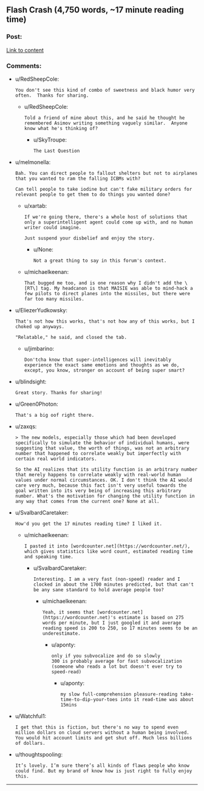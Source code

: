 ## Flash Crash (4,750 words, ~17 minute reading time)

### Post:

[Link to content](http://escapepod.org/2019/06/06/escape-pod-683-flash-crash/)

### Comments:

- u/RedSheepCole:
  ```
  You don't see this kind of combo of sweetness and black humor very often.  Thanks for sharing.
  ```

  - u/RedSheepCole:
    ```
    Told a friend of mine about this, and he said he thought he remembered Asimov writing something vaguely similar.  Anyone know what he's thinking of?
    ```

    - u/SkyTroupe:
      ```
      The Last Question
      ```

- u/melmonella:
  ```
  Bah. You can direct people to fallout shelters but not to airplanes that you wanted to ram the falling ICBMs with?

  Can tell people to take iodine but can't fake military orders for relevant people to get them to do things you wanted done?
  ```

  - u/xartab:
    ```
    If we're going there, there's a whole host of solutions that only a superintelligent agent could come up with, and no human writer could imagine.

    Just suspend your disbelief and enjoy the story.
    ```

    - u/None:
      ```
      Not a great thing to say in this forum's context.
      ```

  - u/michaelkeenan:
    ```
    That bugged me too, and is one reason why I didn't add the \[RT\] tag. My headcanon is that MAISIE was able to mind-hack a few pilots to direct planes into the missiles, but there were far too many missiles.
    ```

- u/EliezerYudkowsky:
  ```
  That's not how this works, that's not how any of this works, but I choked up anyways.

  "Relatable," he said, and closed the tab.
  ```

  - u/jimbarino:
    ```
    Don'tcha know that super-intelligences will inevitably experience the exact same emotions and thoughts as we do, except, you know, stronger on account of being super smart?
    ```

- u/blindsight:
  ```
  Great story. Thanks for sharing!
  ```

- u/Green0Photon:
  ```
  That's a big oof right there.
  ```

- u/zaxqs:
  ```
  > The new models, especially those which had been developed specifically to simulate the behavior of individual humans, were suggesting that value, the worth of things, was not an arbitrary number that happened to correlate weakly but imperfectly with certain real world indicators.

  So the AI realizes that its utility function is an arbitrary number that merely happens to correlate weakly with real-world human values under normal circumstances. OK. I don't think the AI would care very much, because this fact isn't very useful towards the goal written into its very being of increasing this arbitrary number. What's the motivation for changing the utility function in any way that comes from the current one? None at all.
  ```

- u/SvalbardCaretaker:
  ```
  How'd you get the 17 minutes reading time? I liked it.
  ```

  - u/michaelkeenan:
    ```
    I pasted it into [wordcounter.net](https://wordcounter.net/), which gives statistics like word count, estimated reading time and speaking time.
    ```

    - u/SvalbardCaretaker:
      ```
      Interesting. I am a very fast (non-speed) reader and I clocked in about the 1700 minutes predicted, but that can't be any sane standard to hold average people too?
      ```

      - u/michaelkeenan:
        ```
        Yeah, it seems that [wordcounter.net](https://wordcounter.net)'s estimate is based on 275 words per minute, but I just googled it and average reading speed is 200 to 250, so 17 minutes seems to be an underestimate.
        ```

        - u/aponty:
          ```
          only if you subvocalize and do so slowly  
          300 is probably average for fast subvocalization (someone who reads a lot but doesn't ever try to speed-read)
          ```

          - u/aponty:
            ```
            my slow full-comprehension pleasure-reading take-time-to-dip-your-toes into it read-time was about 15mins
            ```

- u/Watchful1:
  ```
  I get that this is fiction, but there's no way to spend even million dollars on cloud servers without a human being involved. You would hit account limits and get shut off. Much less billions of dollars.
  ```

- u/thoughtspooling:
  ```
  It’s lovely. I’m sure there’s all kinds of flaws people who know could find. But my brand of know how is just right to fully enjoy this.
  ```

---


